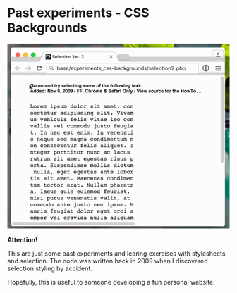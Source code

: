 # Past experiments - CSS Backgrounds

![select](/select.gif)

**Attention!** 

This are just some past experiments and learing exercises with stylesheets and selection. 
The code was written back in 2009 when I discovered selection styling by accident.

Hopefully, this is useful to someone developing a fun personal website.